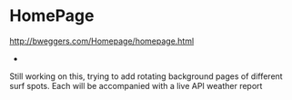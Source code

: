 # HomePage

http://bweggers.com/Homepage/homepage.html

*
Still working on this, trying to add rotating background pages of different surf spots.  Each will be accompanied with a live API weather report 
